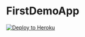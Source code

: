 # FirstDemoApp

[![Deploy to Heroku](https://www.herokucdn.com/deploy/button.png)](https://heroku.com/deploy)
